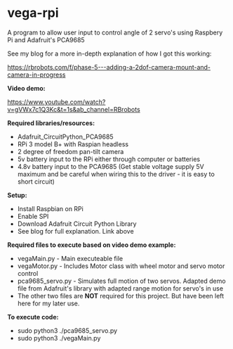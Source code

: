# vega-rpi
A program to allow user input to control angle of 2 servo's using Raspbery Pi and Adafruit's PCA9685 

</strong>See my blog for a more in-depth explanation of how I got this working: </strong>

https://rbrobots.com/f/phase-5---adding-a-2dof-camera-mount-and-camera-in-progress

<strong>Video demo:</strong>

https://www.youtube.com/watch?v=gVWx7c1Q3Kc&t=1s&ab_channel=RBrobots

<strong>Required libraries/resources: </strong>

<ul>
<li>Adafruit_CircuitPython_PCA9685</li>
<li>RPi 3 model B+ with Raspian headless</li>
  <li>2 degree of freedom pan-tilt camera </li>
  <li>5v battery input to the RPi either through computer or batteries</li>
  <li>4.8v battery input to the PCA9685 (Get stable voltage supply 5V maximum and be careful when wiring this to the driver - it is easy to short circuit)</li>
</ul>

<strong>Setup: </strong>

<ul>
  <li>Install Raspbian on RPi</li>
  <li>Enable SPI</li>
  <li>Download Adafruit Circuit Python Library</li>
  <li>See blog for full explanation. Link above</li>
</ul>

<strong>Required files to execute based on video demo example:</strong>
<ul>
<li>vegaMain.py - Main executeable file</li>

<li>vegaMotor.py - Includes Motor class with wheel motor and servo motor control</li>

<li>pca9685_servo.py - Simulates full motion of two servos. Adapted demo file from Adafruit's library with adapted range motion for servo's in use</li>

<li>The other two files are <strong>NOT</strong> required for this project. But have been left here for my later use.</li>

</ul>

<strong>To execute code:</strong>

<ul>
  <li>sudo python3 ./pca9685_servo.py</li>
  <li>sudo python3 ./vegaMain.py</li>
</ul>


